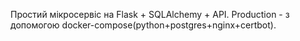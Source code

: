 Простий мікросервіс на Flask + SQLAlchemy + API.
Production - з допомогою docker-compose(python+postgres+nginx+certbot). 



